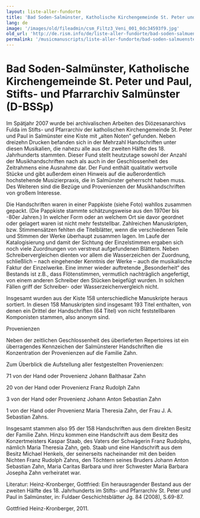 ```yaml
---
layout: liste-aller-fundorte
title: 'Bad Soden-Salmünster, Katholische Kirchengemeinde St. Peter und Paul, Stifts- und Pfarrarchiv Salmünster (D-BSSp)'
lang: de
image: '/images/old/fileadmin/csm_Filtz3_Veni_001_0dc34593f9.jpg'
old_url: 'http://de.rism.info/de/liste-aller-fundorte/bad-soden-salmuenster-katholische-kirchengemeinde-st-peter-und-paul-stifts-und-pfarrarchiv-salmuenster-d-bssp.html'
permalink: '/musicmanuscripts/liste-aller-fundorte/bad-soden-salmuenster-katholische-kirchengemeinde-st-peter-und-paul-stifts-und-pfarrarchiv-salmuenster-d-bssp.html'
---
```



# Bad Soden-Salmünster, Katholische Kirchengemeinde St. Peter und Paul, Stifts- und Pfarrarchiv Salmünster (D-BSSp)


Im Spätjahr 2007 wurde bei archivalischen Arbeiten des Diözesanarchivs Fulda im Stifts- und Pfarrarchiv der katholischen Kirchengemeinde St. Peter und Paul in Salmünster eine Kiste mit „alten Noten“ gefunden. Neben dreizehn Drucken befanden sich in der Mehrzahl Handschriften unter diesen Musikalien, die nahezu alle aus der zweiten Hälfte des 18. Jahrhunderts stammten. Dieser Fund stellt heutzutage sowohl der Anzahl der Musikhandschriften nach als auch in der Geschlossenheit des Zeitrahmens eine Ausnahme dar. Der Fund enthält qualitativ wertvolle Stücke und gibt außerdem einen Hinweis auf die außerordentlich hochstehende Musizierpraxis, die in Salmünster geherrscht haben muss. Des Weiteren sind die Bezüge und Provenienzen der Musikhandschriften von großem Interesse.

Die Handschriften waren in einer Pappkiste (siehe Foto) wahllos zusammen gepackt. (Die Pappkiste stammte schätzungsweise aus den 1970er bis -80er Jahren.) In welcher Form oder an welchem Ort sie davor geordnet oder gelagert waren ist nicht mehr feststellbar. Zahlreichen Manuskripten, bzw. Stimmensätzen fehlten die Titelblätter, wenn die verschiedenen Teile und Stimmen der Werke überhaupt zusammen lagen. Im Laufe der Katalogisierung und damit der Sichtung der Einzelstimmen ergaben sich noch viele Zuordnungen von verstreut aufgefundenen Blättern. Neben Schreibervergleichen dienten vor allem die Wasserzeichen der Zuordnung, schließlich – nach eingehender Kenntnis der Werke – auch die musikalische Faktur der Einzelwerke. Eine immer wieder auftretende „Besonderheit“ des Bestands ist z.B., dass Flötenstimmen, vermutlich nachträglich angefertigt, von einem anderen Schreiber den Stücken beigefügt wurden. In solchen Fällen griff der Schreiber- oder Wasserzeichenvergleich nicht.

Insgesamt wurden aus der Kiste 158 unterschiedliche Manuskripte heraus sortiert. In diesen 158 Manuskripten sind insgesamt 193 Titel enthalten, von denen ein Drittel der Handschriften (64 Titel) von nicht feststellbaren Komponisten stammen, also anonym sind.

Provenienzen

Neben der zeitlichen Geschlossenheit des überlieferten Repertoires ist ein überragendes Kennzeichen der Salmünsterer Handschriften die Konzentration der Provenienzen auf die Familie Zahn.

Zum Überblick die Aufstellung aller festgestellten Provenienzen:

71 von der Hand oder Provenienz Johann Balthasar Zahn

20 von der Hand oder Provenienz Franz Rudolph Zahn

3 von der Hand oder Provenienz Johann Anton Sebastian Zahn

1 von der Hand oder Provenienz Maria Theresia Zahn, der Frau J. A. Sebastian Zahns.

Insgesamt stammen also 95 der 158 Handschriften aus dem direkten Besitz der Familie Zahn. Hinzu kommen eine Handschrift aus dem Besitz des Konzertmeisters Kaspar Staab, des Vaters der Schwägerin Franz Rudolphs, nämlich Maria Theresia Zahn, geb. Staab und eine Handschrift aus dem Besitz Michael Henkels, der seinerseits nacheinander mit den beiden Nichten Franz Rudolph Zahns, den Töchtern seines Bruders Johann Anton Sebastian Zahn, Maria Caritas Barbara und ihrer Schwester Maria Barbara Josepha Zahn verheiratet war.

Literatur: Heinz-Kronberger, Gottfried: Ein herausragender Bestand aus der zweiten Hälfte des 18. Jahrhunderts im Stifts- und Pfarrarchiv St. Peter und Paul in Salmünster, in: Fuldaer Geschichtsblätter Jg. 84 (2008), S.69-87.&nbsp;

Gottfried Heinz-Kronberger,&nbsp;2011.

